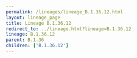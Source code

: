 ```yaml
---
permalink: /lineages/lineage_B.1.36.12.html
layout: lineage_page
title: Lineage B.1.36.12
redirect_to: ../lineage.html?lineage=B.1.36.12
lineage: B.1.36.12
parent: B.1.36
children: ['B.1.36.12']
---
```

